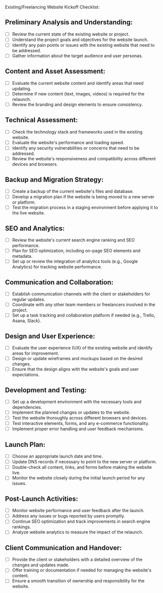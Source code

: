 Existing/Freelancing Website Kickoff Checklist:

## Preliminary Analysis and Understanding:

* [ ] Review the current state of the existing website or project.
* [ ] Understand the project goals and objectives for the website launch.
* [ ] Identify any pain points or issues with the existing website that need to be addressed.
* [ ] Gather information about the target audience and user personas.

## Content and Asset Assessment:

* [ ] Evaluate the current website content and identify areas that need updating.
* [ ] Determine if new content (text, images, videos) is required for the relaunch.
* [ ] Review the branding and design elements to ensure consistency.

## Technical Assessment:

* [ ] Check the technology stack and frameworks used in the existing website.
* [ ] Evaluate the website's performance and loading speed.
* [ ] Identify any security vulnerabilities or concerns that need to be addressed.
* [ ] Review the website's responsiveness and compatibility across different devices and browsers.

## Backup and Migration Strategy:

* [ ] Create a backup of the current website's files and database.
* [ ] Develop a migration plan if the website is being moved to a new server or platform.
* [ ] Test the migration process in a staging environment before applying it to the live website.

## SEO and Analytics:

* [ ] Review the website's current search engine ranking and SEO performance.
* [ ] Plan for SEO optimization, including on-page SEO elements and metadata.
* [ ] Set up or review the integration of analytics tools (e.g., Google Analytics) for tracking website performance.

## Communication and Collaboration:

* [ ] Establish communication channels with the client or stakeholders for regular updates.
* [ ] Coordinate with any other team members or freelancers involved in the project.
* [ ] Set up a task tracking and collaboration platform if needed (e.g., Trello, Asana, Slack).

## Design and User Experience:

* [ ] Evaluate the user experience (UX) of the existing website and identify areas for improvement.
* [ ] Design or update wireframes and mockups based on the desired changes.
* [ ] Ensure that the design aligns with the website's goals and user expectations.

## Development and Testing:

* [ ] Set up a development environment with the necessary tools and dependencies.
* [ ] Implement the planned changes or updates to the website.
* [ ] Test the website thoroughly across different browsers and devices.
* [ ] Test interactive elements, forms, and any e-commerce functionality.
* [ ] Implement proper error handling and user feedback mechanisms.

## Launch Plan:

* [ ] Choose an appropriate launch date and time.
* [ ] Update DNS records if necessary to point to the new server or platform.
* [ ] Double-check all content, links, and forms before making the website live.
* [ ] Monitor the website closely during the initial launch period for any issues.

## Post-Launch Activities:

* [ ] Monitor website performance and user feedback after the launch.
* [ ] Address any issues or bugs reported by users promptly.
* [ ] Continue SEO optimization and track improvements in search engine rankings.
* [ ] Analyze website analytics to measure the impact of the relaunch.

## Client Communication and Handover:

* [ ] Provide the client or stakeholders with a detailed overview of the changes and updates made.
* [ ] Offer training or documentation if needed for managing the website's content.
* [ ] Ensure a smooth transition of ownership and responsibility for the website.